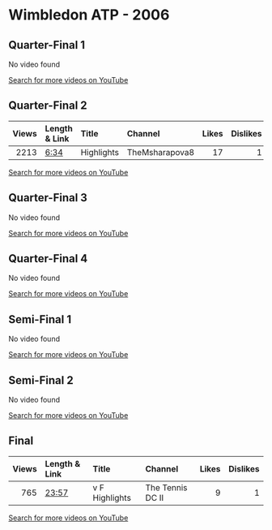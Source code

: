 
# Wimbledon ATP - 2006
    
## Quarter-Final 1
No video found

[Search for more videos on YouTube](https://www.youtube.com/results?search_query=%22wimbledon%22+%22Mauresmo%22+%22Myskina%22+%222006%22+%22highlights%22)     

## Quarter-Final 2
|   Views | Length & Link                                       | Title      | Channel        |   Likes |   Dislikes |
|--------:|:----------------------------------------------------|:-----------|:---------------|--------:|-----------:|
|    2213 | [6:34](https://www.youtube.com/watch?v=KihxjijFzwM) | Highlights | TheMsharapova8 |      17 |          1 |

[Search for more videos on YouTube](https://www.youtube.com/results?search_query=%22wimbledon%22+%22Sharapova%22+%22Dementieva%22+%222006%22+%22highlights%22)     

## Quarter-Final 3
No video found

[Search for more videos on YouTube](https://www.youtube.com/results?search_query=%22wimbledon%22+%22Henin%22+%22Beltrame%22+%222006%22+%22highlights%22)     

## Quarter-Final 4
No video found

[Search for more videos on YouTube](https://www.youtube.com/results?search_query=%22wimbledon%22+%22Clijsters%22+%22Li%22+%222006%22+%22highlights%22)     

## Semi-Final 1
No video found

[Search for more videos on YouTube](https://www.youtube.com/results?search_query=%22wimbledon%22+%22Mauresmo%22+%22Sharapova%22+%222006%22+%22highlights%22)     

## Semi-Final 2
No video found

[Search for more videos on YouTube](https://www.youtube.com/results?search_query=%22wimbledon%22+%22Henin%22+%22Clijsters%22+%222006%22+%22highlights%22)     

## Final
|   Views | Length & Link                                        | Title               | Channel          |   Likes |   Dislikes |
|--------:|:-----------------------------------------------------|:--------------------|:-----------------|--------:|-----------:|
|     765 | [23:57](https://www.youtube.com/watch?v=duViaLwcZTk) | v      F Highlights | The Tennis DC II |       9 |          1 |

[Search for more videos on YouTube](https://www.youtube.com/results?search_query=%22wimbledon%22+%22Mauresmo%22+%22Henin%22+%222006%22+%22highlights%22)     
